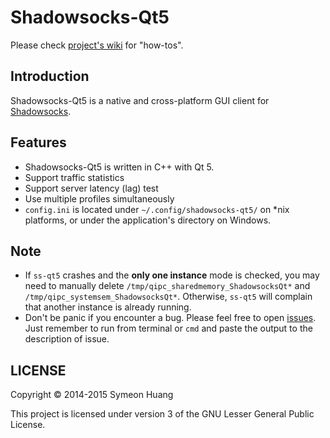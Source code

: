 Shadowsocks-Qt5
===============

Please check [project's wiki](https://github.com/librehat/shadowsocks-qt5/wiki) for "how-tos".

Introduction
------------

Shadowsocks-Qt5 is a native and cross-platform GUI client for [Shadowsocks](http://shadowsocks.org).

Features
--------

- Shadowsocks-Qt5 is written in C++ with Qt 5.
- Support traffic statistics
- Support server latency (lag) test
- Use multiple profiles simultaneously
- `config.ini` is located under `~/.config/shadowsocks-qt5/` on \*nix platforms, or under the application's directory on Windows.

Note
----

- If `ss-qt5` crashes and the **only one instance** mode is checked, you may need to manually delete `/tmp/qipc_sharedmemory_ShadowsocksQt*` and `/tmp/qipc_systemsem_ShadowsocksQt*`. Otherwise, `ss-qt5` will complain that another instance is already running.
- Don't be panic if you encounter a bug. Please feel free to open [issues](https://github.com/librehat/shadowsocks-qt5/issues). Just remember to run from terminal or `cmd` and paste the output to the description of issue.

LICENSE
-------

Copyright © 2014-2015 Symeon Huang

This project is licensed under version 3 of the GNU Lesser General Public License.
